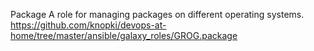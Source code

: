 




Package
A role for managing packages on different operating systems.
https://github.com/knopki/devops-at-home/tree/master/ansible/galaxy_roles/GROG.package
